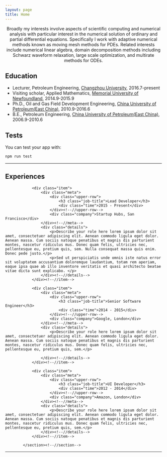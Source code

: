 ```yaml
---
layout: page
title: Home
---
```


<p align="center">
Broadly my interests involve aspects of scientific computing and numerical analysis with particular
interest in the numerical solution of ordinary and partial differential equations. Specifically I work
with adaptive numerical methods known as moving mesh methods for PDEs. Related interests
include numerical linear algebra, domain decomposition methods including Schwarz waveform
relaxation, large scale optimization, and multirate methods for ODEs.
</p>


## Education
- Lecturer, Petroleum Engineering, [Changzhou University](http://www.cczu.edu.cn), 2016.7-present
- Visiting scholar, Applied Mathematics, [Memorial University of Newfoundland](http://www.mun.ca), 2014.9-2015.9
- Ph.D., Oil and Gas Field Development Engineering, [China University of Petroleum(East China)](http://www.upc.edu.cn), 2010.9-2016.6
- B.E., Petroleum Engineering, [China University of Petroleum(East China)](http://www.upc.edu.cn), 2006.9-2010.6

## Tests

You can test your app with:

```bash
npm run test
```

---

<section class="section experiences-section">
                <h2 class="section-title"><i class="fa fa-briefcase"></i>Experiences</h2>
                
                <div class="item">
                    <div class="meta">
                        <div class="upper-row">
                            <h3 class="job-title">Lead Developer</h3>
                            <div class="time">2015 - Present</div>
                        </div><!--//upper-row-->
                        <div class="company">Startup Hubs, San Francisco</div>
                    </div><!--//meta-->
                    <div class="details">
                        <p>Describe your role here lorem ipsum dolor sit amet, consectetuer adipiscing elit. Aenean commodo ligula eget dolor. Aenean massa. Cum sociis natoque penatibus et magnis dis parturient montes, nascetur ridiculus mus. Donec quam felis, ultricies nec, pellentesque eu, pretium quis, sem. Nulla consequat massa quis enim. Donec pede justo.</p>  
                        <p>Sed ut perspiciatis unde omnis iste natus error sit voluptatem accusantium doloremque laudantium, totam rem aperiam, eaque ipsa quae ab illo inventore veritatis et quasi architecto beatae vitae dicta sunt explicabo. </p>
                    </div><!--//details-->
                </div><!--//item-->
                
                <div class="item">
                    <div class="meta">
                        <div class="upper-row">
                            <h3 class="job-title">Senior Software Engineer</h3>
                            <div class="time">2014 - 2015</div>
                        </div><!--//upper-row-->
                        <div class="company">Google, London</div>
                    </div><!--//meta-->
                    <div class="details">
                        <p>Describe your role here lorem ipsum dolor sit amet, consectetuer adipiscing elit. Aenean commodo ligula eget dolor. Aenean massa. Cum sociis natoque penatibus et magnis dis parturient montes, nascetur ridiculus mus. Donec quam felis, ultricies nec, pellentesque eu, pretium quis, sem.</p>  
                        
                    </div><!--//details-->
                </div><!--//item-->
                
                <div class="item">
                    <div class="meta">
                        <div class="upper-row">
                            <h3 class="job-title">UI Developer</h3>
                            <div class="time">2012 - 2014</div>
                        </div><!--//upper-row-->
                        <div class="company">Amazon, London</div>
                    </div><!--//meta-->
                    <div class="details">
                        <p>Describe your role here lorem ipsum dolor sit amet, consectetuer adipiscing elit. Aenean commodo ligula eget dolor. Aenean massa. Cum sociis natoque penatibus et magnis dis parturient montes, nascetur ridiculus mus. Donec quam felis, ultricies nec, pellentesque eu, pretium quis, sem.</p>  
                    </div><!--//details-->
                </div><!--//item-->
                
            </section><!--//section-->
---
